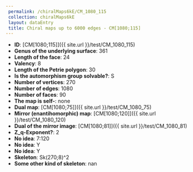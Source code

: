 ```yaml
--- 
 permalink: /chiralMaps6kE/CM_1080_115 
 collection: chiralMaps6kE
 layout: dataEntry
 title: Chiral maps up to 6000 edges - CM[1080;115]
---
```


- **ID**: [CM[1080;115]]({{ site.url }}/test/CM_1080_115)
- **Genus of the underlying surface**: 361
- **Length of the face**: 24
- **Valency**: 8
- **Length of the Petrie polygon**: 30
- **Is the automorphism group solvable?**: S
- **Number of vertices**: 270
- **Number of edges**: 1080
- **Number of faces**: 90
- **The map is self-**: none
- **Dual map**: [CM[1080;75]]({{ site.url }}/test/CM_1080_75)
- **Mirror (enantihomorphic) map**: [CM[1080;120]]({{ site.url }}/test/CM_1080_120)
- **Dual of the mirror image**: [CM[1080;81]]({{ site.url }}/test/CM_1080_81)
- **Z_q-Exponent?**: 2
- **No idea**:  7:120
- **No idea**: Y
- **No idea**: Y
- **Skeleton**: Sk(270;8)^2
- **Some other kind of skeleton**: nan
